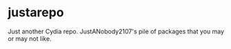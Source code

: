 # justarepo
Just another Cydia repo. JustANobody2107's pile of packages that you may or may not like.
